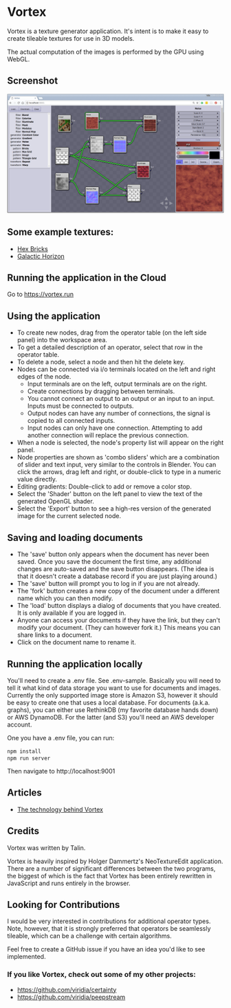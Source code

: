 Vortex
======

Vortex is a texture generator application. It's intent is to make it easy to create tileable textures
for use in 3D models.

The actual computation of the images is performed by the GPU using WebGL.

## Screenshot

![screenshot](./images/screenshot.png "Vortex UI")

## Some example textures:

* [Hex Bricks](https://vortex.run/2SI)
* [Galactic Horizon](https://vortex.run/2SJ)

## Running the application in the Cloud

Go to https://vortex.run

## Using the application

* To create new nodes, drag from the operator table (on the left side panel) into the workspace area.
* To get a detailed description of an operator, select that row in the operator table.
* To delete a node, select a node and then hit the delete key.
* Nodes can be connected via i/o terminals located on the left and right edges of the node.
  * Input terminals are on the left, output terminals are on the right.
  * Create connections by dragging between terminals.
  * You cannot connect an output to an output or an input to an input. Inputs must be connected to outputs.
  * Output nodes can have any number of connections, the signal is copied to all connected inputs.
  * Input nodes can only have one connection. Attempting to add another connection will replace the previous connection.
* When a node is selected, the node's property list will appear on the right panel.
* Node properties are shown as 'combo sliders' which are a combination of slider and text input, very
  similar to the controls in Blender. You can click the arrows, drag left and right, or double-click
  to type in a numeric value directly.
* Editing gradients: Double-click to add or remove a color stop.
* Select the 'Shader' button on the left panel to view the text of the generated OpenGL shader.
* Select the 'Export' button to see a high-res version of the generated image for the current selected node.

## Saving and loading documents

* The 'save' button only appears when the document has never been saved. Once you save the document
  the first time, any additional changes are auto-saved and the save button disappears. (The idea is
  that it doesn't create a database record if you are just playing around.)
* The 'save' button will prompt you to log in if you are not already.
* The 'fork' button creates a new copy of the document under a different name which you can then
  modify.
* The 'load' button displays a dialog of documents that you have created. It is only available
  if you are logged  in.
* Anyone can access your documents if they have the link, but they can't modify your document.
  (They can however fork it.) This means you can share links to a document.
* Click on the document name to rename it.

## Running the application locally

You'll need to create a .env file. See .env-sample. Basically you will need to tell it what kind
of data storage you want to use for documents and images. Currently the only supported image store
is Amazon S3, however it should be easy to create one that uses a local database. For documents
(a.k.a. graphs), you can either use RethinkDB (my favorite database hands down) or AWS DynamoDB. For
the latter (and S3) you'll need an AWS developer account.

One you have a .env file, you can run:

    npm install
    npm run server

Then navigate to http://localhost:9001

## Articles

  * [The technology behind Vortex](https://medium.com/machine-words/the-technology-behind-vortex-a-real-time-browser-based-seamless-texture-generator-b18807fd8865)

## Credits

Vortex was written by Talin.

Vortex is heavily inspired by Holger Dammertz's NeoTextureEdit application. There are a number of
significant differences between the two programs, the biggest of which is the fact that Vortex has
been entirely rewritten in JavaScript and runs entirely in the browser.

## Looking for Contributions

I would be very interested in contributions for additional operator types. Note, however, that
it is strongly preferred that operators be seamlessly tileable, which can be a challenge
with certain algorithms.

Feel free to create a GitHub issue if you have an idea you'd like to see implemented.

### If you like Vortex, check out some of my other projects:

  * https://github.com/viridia/certainty
  * https://github.com/viridia/peepstream
